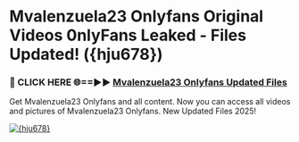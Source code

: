 # Mvalenzuela23 Onlyfans Original Videos 0nlyFans Leaked - Files Updated! ({hju678})

<h3>🔴 CLICK HERE 🌐==►► <a href="https://tinyurl.com/ms9xzufz" rel="nofollow">Mvalenzuela23 Onlyfans Updated Files</a></h3>

Get Mvalenzuela23 Onlyfans and all content. Now you can access all videos and pictures of Mvalenzuela23 Onlyfans. New Updated Files 2025!

[![{hju678}](https://i.imgur.com/PQ7UWWw.gif)](https://tinyurl.com/ms9xzufz)